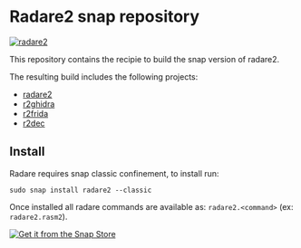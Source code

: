 # Radare2 snap repository

[![radare2](https://snapcraft.io/radare2/badge.svg)](https://snapcraft.io/radare2)

This repository contains the recipie to build the snap version of radare2.

The resulting build includes the following projects:

* [radare2](https://github.com/radareorg/radare2)
* [r2ghidra](https://github.com/radareorg/r2ghidra)
* [r2frida](https://github.com/nowsecure/r2frida)
* [r2dec](https://github.com/wargio/r2dec-js)

## Install

Radare requires snap classic confinement, to install run:
```
sudo snap install radare2 --classic
```
Once installed all radare commands are available as:
`radare2.<command>` (ex: `radare2.rasm2`).


[![Get it from the Snap Store](https://snapcraft.io/static/images/badges/en/snap-store-black.svg)](https://snapcraft.io/radare2)

